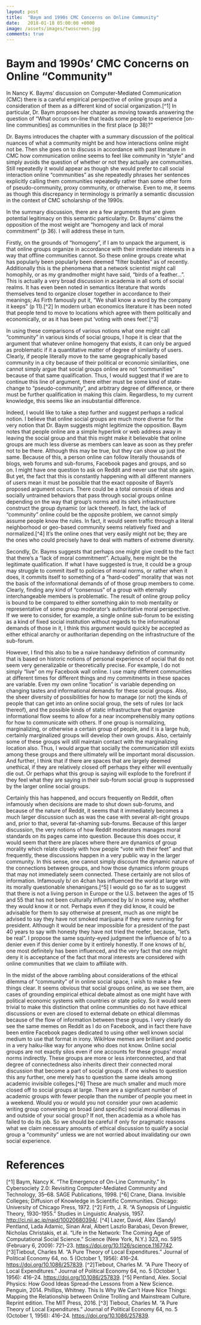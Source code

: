 ```yaml
---
layout: post
title:  "Baym and 1990s CMC Concerns on Online Community"
date:   2018-01-18 05:00:00 +0000
image: /assets/images/twoscreen.jpg
comments: true
---
```


# Baym and 1990s’ CMC Concerns on Online “Community"

In Nancy K. Bayms’ discussion on Computer-Mediated Communication (CMC) there is a careful empirical perspective of online groups and a consideration of them as a different kind of social organization.[^1] In particular, Dr. Baym proposes her chapter as moving towards answering the question of “What occurs on-line that leads some people to experience \[on-line communities\] as communities in the first place \(p 38\)?”

Dr. Bayms introduces the chapter with a summary discussion of the political nuances of what a community might be and how interactions online might not be. Then she goes on to discuss in accordance with past literature in CMC how communication online seems to feel like community in “style” and simply avoids the question of whether or not they actually are communities. Still repeatedly it would appear as though she would prefer to call social interaction online “communities” as she repeatedly phrases her sentences explicitly calling them communities repeatedly rather than some other form of pseudo-community, proxy community, or otherwise. Even to me, it seems as though this discrepancy in terminology is primarily a semantic discussion in the context of CMC scholarship of the 1990s.

In the summary discussion, there are a few arguments that are given potential legitimacy on this semantic particularity. Dr. Bayms’ claims the opposition of the most weight are “homogeny and lack of moral commitment” \(p 36\). I will address these in turn.

Firstly, on the grounds of “homogeny”, if I am to unpack the argument, is that online groups organize in accordance with their immediate interests in a way that offline communities cannot. So these online groups create what has popularly been popularly been deemed “filter bubbles” as of recently. Additionally this is the phenomena that a network scientist might call homophily, or as my grandmother might have said, “birds of a feather...”. This is actually a very broad discussion in academia in all sorts of social realms. It has even been noted in semantics literature that words themselves tend to organize closer together in accordance to their meanings; As Firth famously put it, “We shall know a word by the company it keeps” (p 11).[^2] In modern urban economics literature it has been noted that people tend to move to locations which agree with them politically and economically, or as it has been put ‘voting with ones feet’.[^3]

In using these comparisons of various notions what one might call “community” in various kinds of social groups, I hope it is clear that the argument that whatever online homogeny that exists, it can only be argued as problematic if it a quantitative matter of degree of similarity of users. Clearly, if people literally move to the same geographically based community in a city because of their political or economic similarities, one cannot simply argue that social groups online are not “communities” because of that same qualification. Thus, I would suggest that if we are to continue this line of argument, there either must be some kind of state-change to “pseudo-community”, and arbitrary degree of difference, or there must be further qualification in making this claim. Regardless, to my current knowledge, this seems like an insubstantial difference.

Indeed, I would like to take a step further and suggest perhaps a radical notion. I believe that online social groups are much more diverse for the very notion that Dr. Baym suggests might legitimize the opposition. Baym notes that people online are a simple hyperlink or web address away in leaving the social group and that this might make it believable that online groups are much less diverse as members can leave as soon as they prefer not to be there. Although this may be true, but they can show up just the same. Because of this, a person online can follow literally thousands of blogs, web forums and sub-forums, Facebook pages and groups, and so on. I might have one question to ask on Reddit and never use that site again. But yet, the fact that this is constantly happening with all different manners of users mean it must be possible that the exact opposite of Baym’s proposed argument occurs. There could be a total osmosis of ideas and socially untrained behaviors that pass through social groups online depending on the way that group’s norms and its site’s infrastructure construct the group dynamic (or lack thereof). In fact, the lack of “community” online could be the opposite problem, we cannot simply assume people know the rules. In fact, it would seem traffic through a literal neighborhood or geo-based community seems relatively fixed and normalized.[^4] It’s the online ones that very easily might not be; they are the ones who could precisely have to deal with matters of extreme diversity.

Secondly, Dr. Bayms suggests that perhaps one might give credit to the fact that there’s a “lack of moral commitment”. Actually, here might be the legitimate qualification. If what I have suggested is true, it could be a group may struggle to commit itself to policies of moral norms, or rather when it does, it commits itself to something of a “hard-coded” morality that was not the basis of the informational demands of of those group members to come. Clearly, finding any kind of “consensus” of a group with eternally interchangeable members is problematic. The result of online group policy is bound to be compared to either something akin to mob mentality or representative of some group moderator’s authoritative moral perspective. If we were to consider, for example, a single online sub-forum to be existing as a kind of fixed social institution without regards to the informational demands of those in it, I think this argument would quickly be accepted as either ethical anarchy or authoritarian depending on the infrastructure of the sub-forum.

However, I find this also to be a naive handwavy definition of community that is based on historic notions of personal experience of social that do not seem very generalizable or theoretically precise. For example, I do not simply “live” on my Facebook wall online. I use many different communities at different times for different things and my commitments in these spaces are variable. Even my own online “location” is variable depending on changing tastes and informational demands for these social groups. Also, the sheer diversity of possibilities for how to manage (or not) the kinds of people that can get into an online social group, the sets of rules (or lack thereof), and the possible kinds of static infrastructure that organize informational flow seems to allow for a near incomprehensibly many options for how to communicate with others. If one group is normalizing, marginalizing, or otherwise a certain group of people, and it is a large hub, certainly marginalized groups will develop their own groups. Also, certainly some of these groups will still maintain contact with the marginalizing location also. Thus, I would argue that socially the communication still exists among these groups and there ultimately will be important moral discussion. And further, I think that if there are spaces that are largely deemed unethical, if they are relatively closed off perhaps they either will eventually die out. Or perhaps what this group is saying will explode to the forefront if they feel what they are saying in their sub-forum social group is suppressed by the larger online social groups.

Certainly this has happened, and occurs frequently on Reddit, often infamously when decisions are made to shut down sub-forums, and because of the nature of Reddit, it seems that it immediately becomes a much larger discussion such as was the case with several alt-right groups and, prior to that, several fat-shaming sub-forums. Because of this larger discussion, the very notions of how Reddit moderators manages moral standards on its pages came into question. Because this does occur, it would seem that there are places where there are dynamics of group morality which relate closely with how people “vote with their feet” and that frequently, these discussions happen in a very public way in the larger community. In this sense, one cannot simply discount the dynamic nature of the connections between groups, and how those dynamics inform groups that may not immediately seem connected. These certainly are not silos of information. Infamously b/ on 4chan has influenced the world at large with its morally questionable shenanigans.[^5] I would go so far as to suggest that there is not a living person in Europe or the U.S. between the ages of 15 and 55 that has not been culturally influenced by b/ in some way, whether they would know it or not. Perhaps even if they did know, it could be advisable for them to say otherwise at present, much as one might be advised to say they have not smoked marijuana if they were running for president. Although it would be near impossible for a president of the past 40 years to say with honesty they have not tried the reefer, because, “let’s be real”. I propose the same squinty-eyed judgment the influence of b/ to a denier even if this denier come by it entirely honestly. If one knows of b/, one most definitely has been influenced, and the very fact that one might deny it is acceptance of the fact that moral interests are considered with online communities that we claim to affiliate with.

In the midst of the above rambling about considerations of the ethical dilemma of “community” of in online social space, I wish to make a few things clear. It seems obvious that social groups online, as we see them, are cases of grounding empirical ethical debate almost as one might have with political economic systems with countries or state policy. So it would seem trivial to make this distinction that online communities do not have ethical discussions or even are closed to external debate on ethical dilemmas because of the flow of information between these groups. I very clearly do see the same memes on Reddit as I do on Facebook, and in fact there have been entire Facebook pages dedicated to using other well known social medium to use that format in irony. WikiHow memes are brilliant and poetic in a very haiku-like way for anyone who does not know. Online social groups are not exactly silos even if one accounts for these groups’ moral norms indirectly. These groups are more or less interconnected, and that degree of connectedness also inherits direct their connected moral discussion that become a part of social groups. If one wishes to question this any further, one merely has to question the same ideals among academic invisible colleges.[^6] These are much smaller and much more closed off to social groups at large. There are a significant number of academic groups with fewer people than the number of people you meet in a weekend. Would you or would you not consider your own academic writing group conversing on broad (and specific) social moral dillemas in and outside of your social group? If not, then academia as a whole has failed to do its job. So we should be careful if only for pragmatic reasons what we claim necessary amounts of ethical discussion to qualify a social group a “community” unless we are not worried about invalidating our own social experience.

# References

[^1] Baym, Nancy K. “The Emergence of On-Line Community.” In Cybersociety 2.0: Revisiting Computer-Mediated Community and Technology, 35–68. SAGE Publications, 1998.
[^6] Crane, Diana. Invisible Colleges; Diffusion of Knowledge in Scientific Communities. Chicago: University of Chicago Press, 1972.
[^2] Firth, J. R. “A Synopsis of Linguistic Theory, 1930-1955.” Studies in Linguistic Analysis, 1957. http://ci.nii.ac.jp/naid/10020680394/.
[^4] Lazer, David, Alex (Sandy) Pentland, Lada Adamic, Sinan Aral, Albert Laszlo Barabasi, Devon Brewer, Nicholas Christakis, et al. “Life in the Network: The Coming Age of Computational Social Science.” Science (New York, N.Y.) 323, no. 5915 (February 6, 2009): 721–23. https://doi.org/10.1126/science.1167742.
[^3]Tiebout, Charles M. “A Pure Theory of Local Expenditures.” Journal of Political Economy 64, no. 5 (October 1, 1956): 416–24. https://doi.org/10.1086/257839.
[^2]Tiebout, Charles M. “A Pure Theory of Local Expenditures.” Journal of Political Economy 64, no. 5 (October 1, 1956): 416–24. https://doi.org/10.1086/257839.
[^5] Pentland, Alex. Social Physics: How Good Ideas Spread-the Lessons from a New Science. Penguin, 2014.
Phillips, Whitney. This Is Why We Can’t Have Nice Things: Mapping the Relationship between Online Trolling and Mainstream Culture. Reprint edition. The MIT Press, 2016.
[^3] Tiebout, Charles M. “A Pure Theory of Local Expenditures.” Journal of Political Economy 64, no. 5 (October 1, 1956): 416–24. https://doi.org/10.1086/257839.

